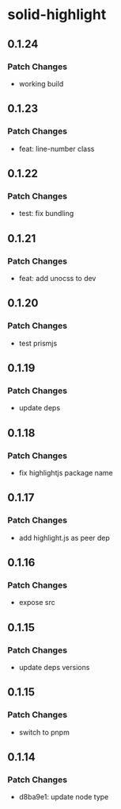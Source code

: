 # solid-highlight

## 0.1.24

### Patch Changes

- working build

## 0.1.23

### Patch Changes

- feat: line-number class

## 0.1.22

### Patch Changes

- test: fix bundling

## 0.1.21

### Patch Changes

- feat: add unocss to dev

## 0.1.20

### Patch Changes

- test prismjs

## 0.1.19

### Patch Changes

- update deps

## 0.1.18

### Patch Changes

- fix highlightjs package name

## 0.1.17

### Patch Changes

- add highlight.js as peer dep

## 0.1.16

### Patch Changes

- expose src

## 0.1.15

### Patch Changes

- update deps versions

## 0.1.15

### Patch Changes

- switch to pnpm

## 0.1.14

### Patch Changes

- d8ba9e1: update node type
